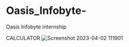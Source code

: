 # Oasis_Infobyte-
Oasis Infobyte internship 


CALCULATOR
![Screenshot 2023-04-02 111901](https://user-images.githubusercontent.com/111061076/229501893-3b1da1b7-2b20-44f6-9335-7904058450d4.png)


